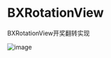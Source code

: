 # BXRotationView
BXRotationView开奖翻转实现


![image](https://github.com/bianxiang/BXRotationView/BXRotationView/BXRotationView/BXRotationViewGIF.gif)  
<!--/Users/xiaoxiao/BXRotationView/BXRotationView/BXRotationView/BXRotationViewGIF.gif-->